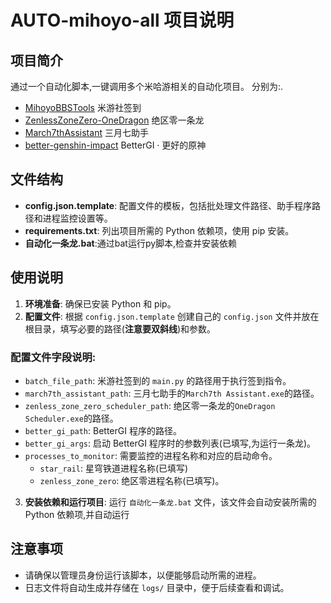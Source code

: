# AUTO-mihoyo-all 项目说明

## 项目简介
通过一个自动化脚本,一键调用多个米哈游相关的自动化项目。
分别为:.
- [MihoyoBBSTools](https://github.com/Womsxd/MihoyoBBSTools) 米游社签到
- [ZenlessZoneZero-OneDragon](https://github.com/DoctorReid/ZenlessZoneZero-OneDragon) 绝区零一条龙
- [March7thAssistant](https://github.com/moesnow/March7thAssistant) 三月七助手
- [better-genshin-impact](https:./github.com/babalae/better-genshin-impact) BetterGI · 更好的原神
## 文件结构
- **config.json.template**: 配置文件的模板，包括批处理文件路径、助手程序路径和进程监控设置等。
- **requirements.txt**: 列出项目所需的 Python 依赖项，使用 pip 安装。
- **自动化一条龙.bat**:通过bat运行py脚本,检查并安装依赖
## 使用说明
1. **环境准备**: 确保已安装 Python 和 pip。
2. **配置文件**: 根据 `config.json.template` 创建自己的 `config.json` 文件并放在根目录，填写必要的路径(**注意要双斜线**)和参数。
### 配置文件字段说明:
- `batch_file_path`: 米游社签到的 `main.py` 的路径用于执行签到指令。
- `march7th_assistant_path`: 三月七助手的`March7th Assistant.exe`的路径。
- `zenless_zone_zero_scheduler_path`: 绝区零一条龙的`OneDragon Scheduler.exe`的路径。
- `better_gi_path`: BetterGI 程序的路径。
- `better_gi_args`: 启动 BetterGI 程序时的参数列表(已填写,为运行一条龙)。
- `processes_to_monitor`: 需要监控的进程名称和对应的启动命令。
  - `star_rail`: 星穹铁道进程名称(已填写)
  - `zenless_zone_zero`: 绝区零进程名称(已填写)。

3. **安装依赖和运行项目**: 运行 `自动化一条龙.bat` 文件，该文件会自动安装所需的 Python 依赖项,并自动运行


## 注意事项
- 请确保以管理员身份运行该脚本，以便能够启动所需的进程。
- 日志文件将自动生成并存储在 `logs/` 目录中，便于后续查看和调试。